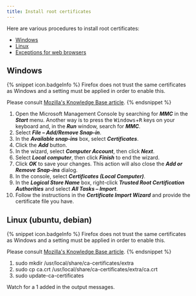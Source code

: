 ```yaml
---
title: Install root certificates
---
```

Here are various procedures to install root certificates:

* [Windows](#windows)
* [Linux](#linux-(ubuntu%2C-debian))
* [Exceptions for web browsers](#exceptions-for-web-browsers)

## Windows

{% snippet icon.badgeInfo %}
Firefox does not trust the same certificates as Windows and a setting must be applied in order to enable this.  

Please consult [Mozilla's Knowledge Base article](https://support.mozilla.org/en-US/kb/setting-certificate-authorities-firefox).
{% endsnippet %}  

1. Open the Microsoft Management Console by searching for ***MMC*** in the ***Start*** menu. Another way is to press the <kbd>Windows</kbd>+<kbd>R</kbd> keys on your keyboard and, in the ***Run*** window, search for ***MMC***.
1. Select ***File – Add/Remove Snap-in***.
1. In the ***Available snap-ins*** box, select ***Certificates***.
1. Click the ***Add*** button.
1. In the wizard, select ***Computer Account***, then click ***Next***.
1. Select ***Local computer***, then click ***Finish*** to end the wizard.
1. Click ***OK*** to save your changes. This action will also close the ***Add or Remove Snap-ins*** dialog.
1. In the console, select ***Certificates (Local Computer)***.
1. In the ***Logical Store Name*** box, right-click ***Trusted Root Certification Authorities*** and select ***All Tasks – Import***.
1. Follow the instructions in the ***Certificate Import Wizard*** and provide the certificate file you have.

## Linux (ubuntu, debian)

{% snippet icon.badgeInfo %}
Firefox does not trust the same certificates as Windows and a setting must be applied in order to enable this.  

Please consult [Mozilla's Knowledge Base article](https://support.mozilla.org/en-US/kb/setting-certificate-authorities-firefox).
{% endsnippet %}  

1. sudo mkdir /usr/local/share/ca-certificates/extra
1. sudo cp ca.crt /usr/local/share/ca-certificates/extra/ca.crt
1. sudo update-ca-certificates

Watch for a 1 added in the output messages.  
